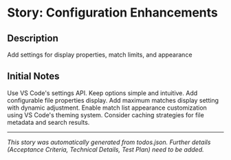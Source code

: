# Story: Configuration Enhancements

## Description

Add settings for display properties, match limits, and appearance

## Initial Notes

Use VS Code's settings API. Keep options simple and intuitive. Add configurable file properties display. Add maximum matches display setting with dynamic adjustment. Enable match list appearance customization using VS Code's theming system. Consider caching strategies for file metadata and search results.

---

_This story was automatically generated from todos.json._
_Further details (Acceptance Criteria, Technical Details, Test Plan) need to be added._

